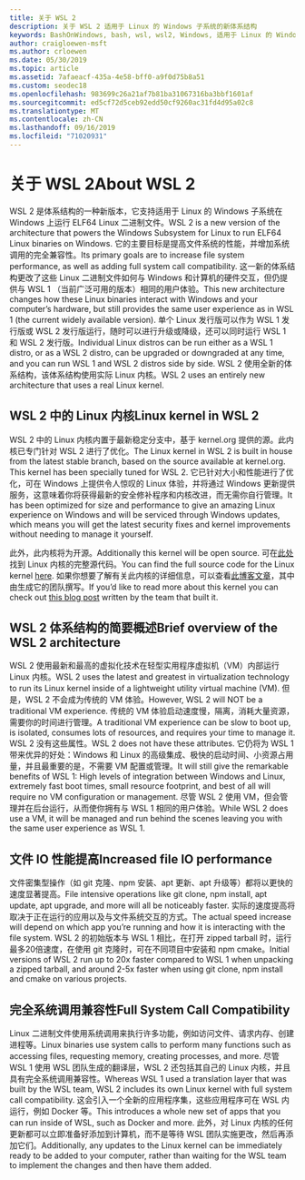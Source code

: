 ```yaml
---
title: 关于 WSL 2
description: 关于 WSL 2 适用于 Linux 的 Windows 子系统的新体系结构
keywords: BashOnWindows, bash, wsl, wsl2, Windows, 适用于 Linux 的 Windows 子系统, windowssubsystem, ubuntu, debian, suse, Windows 10, 安装
author: craigloewen-msft
ms.author: crloewen
ms.date: 05/30/2019
ms.topic: article
ms.assetid: 7afaeacf-435a-4e58-bff0-a9f0d75b8a51
ms.custom: seodec18
ms.openlocfilehash: 983699c26a21af7b81ba31067316ba3bbf1601af
ms.sourcegitcommit: ed5cf72d5ceb92edd50cf9260ac31fd4d95a02c8
ms.translationtype: MT
ms.contentlocale: zh-CN
ms.lasthandoff: 09/16/2019
ms.locfileid: "71020931"
---
```

# <a name="about-wsl-2"></a><span data-ttu-id="8f5bd-104">关于 WSL 2</span><span class="sxs-lookup"><span data-stu-id="8f5bd-104">About WSL 2</span></span>

<span data-ttu-id="8f5bd-105">WSL 2 是体系结构的一种新版本，它支持适用于 Linux 的 Windows 子系统在 Windows 上运行 ELF64 Linux 二进制文件。</span><span class="sxs-lookup"><span data-stu-id="8f5bd-105">WSL 2 is a new version of the architecture that powers the Windows Subsystem for Linux to run ELF64 Linux binaries on Windows.</span></span> <span data-ttu-id="8f5bd-106">它的主要目标是提高文件系统的性能，并增加系统调用的完全兼容性。</span><span class="sxs-lookup"><span data-stu-id="8f5bd-106">Its primary goals are to increase file system performance, as well as adding full system call compatibility.</span></span> <span data-ttu-id="8f5bd-107">这一新的体系结构更改了这些 Linux 二进制文件如何与 Windows 和计算机的硬件交互，但仍提供与 WSL 1 （当前广泛可用的版本）相同的用户体验。</span><span class="sxs-lookup"><span data-stu-id="8f5bd-107">This new architecture changes how these Linux binaries interact with Windows and your computer’s hardware, but still provides the same user experience as in WSL 1 (the current widely available version).</span></span> <span data-ttu-id="8f5bd-108">单个 Linux 发行版可以作为 WSL 1 发行版或 WSL 2 发行版运行，随时可以进行升级或降级，还可以同时运行 WSL 1 和 WSL 2 发行版。</span><span class="sxs-lookup"><span data-stu-id="8f5bd-108">Individual Linux distros can be run either as a WSL 1 distro, or as a WSL 2 distro, can be upgraded or downgraded at any time, and you can run WSL 1 and WSL 2 distros side by side.</span></span> <span data-ttu-id="8f5bd-109">WSL 2 使用全新的体系结构，该体系结构使用实际 Linux 内核。</span><span class="sxs-lookup"><span data-stu-id="8f5bd-109">WSL 2 uses an entirely new architecture that uses a real Linux kernel.</span></span>

## <a name="linux-kernel-in-wsl-2"></a><span data-ttu-id="8f5bd-110">WSL 2 中的 Linux 内核</span><span class="sxs-lookup"><span data-stu-id="8f5bd-110">Linux kernel in WSL 2</span></span>

<span data-ttu-id="8f5bd-111">WSL 2 中的 Linux 内核内置于最新稳定分支中，基于 kernel.org 提供的源。此内核已专门针对 WSL 2 进行了优化。</span><span class="sxs-lookup"><span data-stu-id="8f5bd-111">The Linux kernel in WSL 2 is built in house from the latest stable branch, based on the source available at kernel.org. This kernel has been specially tuned for WSL 2.</span></span> <span data-ttu-id="8f5bd-112">它已针对大小和性能进行了优化，可在 Windows 上提供令人惊叹的 Linux 体验，并将通过 Windows 更新提供服务，这意味着你将获得最新的安全修补程序和内核改进，而无需你自行管理。</span><span class="sxs-lookup"><span data-stu-id="8f5bd-112">It has been optimized for size and performance to give an amazing Linux experience on Windows and will be serviced through Windows updates, which means you will get the latest security fixes and kernel improvements without needing to manage it yourself.</span></span>

<span data-ttu-id="8f5bd-113">此外，此内核将为开源。</span><span class="sxs-lookup"><span data-stu-id="8f5bd-113">Additionally this kernel will be open source.</span></span> <span data-ttu-id="8f5bd-114">可在[此处](https://github.com/microsoft/WSL2-Linux-Kernel)找到 Linux 内核的完整源代码。</span><span class="sxs-lookup"><span data-stu-id="8f5bd-114">You can find the full source code for the Linux kernel [here](https://github.com/microsoft/WSL2-Linux-Kernel).</span></span> <span data-ttu-id="8f5bd-115">如果你想要了解有关此内核的详细信息，可以查看[此博客文章](https://devblogs.microsoft.com/commandline/shipping-a-linux-kernel-with-windows/)，其中由生成它的团队撰写。</span><span class="sxs-lookup"><span data-stu-id="8f5bd-115">If you’d like to read more about this kernel you can check out [this blog post](https://devblogs.microsoft.com/commandline/shipping-a-linux-kernel-with-windows/) written by the team that built it.</span></span>

## <a name="brief-overview-of-the-wsl-2-architecture"></a><span data-ttu-id="8f5bd-116">WSL 2 体系结构的简要概述</span><span class="sxs-lookup"><span data-stu-id="8f5bd-116">Brief overview of the WSL 2 architecture</span></span>

<span data-ttu-id="8f5bd-117">WSL 2 使用最新和最高的虚拟化技术在轻型实用程序虚拟机（VM）内部运行 Linux 内核。</span><span class="sxs-lookup"><span data-stu-id="8f5bd-117">WSL 2 uses the latest and greatest in virtualization technology to run its Linux kernel inside of a lightweight utility virtual machine (VM).</span></span> <span data-ttu-id="8f5bd-118">但是，WSL 2 不会成为传统的 VM 体验。</span><span class="sxs-lookup"><span data-stu-id="8f5bd-118">However, WSL 2 will NOT be a traditional VM experience.</span></span> <span data-ttu-id="8f5bd-119">传统的 VM 体验启动速度慢，隔离，消耗大量资源，需要你的时间进行管理。</span><span class="sxs-lookup"><span data-stu-id="8f5bd-119">A traditional VM experience can be slow to boot up, is isolated, consumes lots of resources, and requires your time to manage it.</span></span> <span data-ttu-id="8f5bd-120">WSL 2 没有这些属性。</span><span class="sxs-lookup"><span data-stu-id="8f5bd-120">WSL 2 does not have these attributes.</span></span> <span data-ttu-id="8f5bd-121">它仍将为 WSL 1 带来优异的好处：Windows 和 Linux 的高级集成、极快的启动时间、小资源占用量，并且最重要的是，不需要 VM 配置或管理。</span><span class="sxs-lookup"><span data-stu-id="8f5bd-121">It will still give the remarkable benefits of WSL 1: High levels of integration between Windows and Linux, extremely fast boot times, small resource footprint, and best of all will require no VM configuration or management.</span></span> <span data-ttu-id="8f5bd-122">尽管 WSL 2 使用 VM，但会管理并在后台运行，从而使你拥有与 WSL 1 相同的用户体验。</span><span class="sxs-lookup"><span data-stu-id="8f5bd-122">While WSL 2 does use a VM, it will be managed and run behind the scenes leaving you with the same user experience as WSL 1.</span></span>

## <a name="increased-file-io-performance"></a><span data-ttu-id="8f5bd-123">文件 IO 性能提高</span><span class="sxs-lookup"><span data-stu-id="8f5bd-123">Increased file IO performance</span></span>

<span data-ttu-id="8f5bd-124">文件密集型操作（如 git 克隆、npm 安装、apt 更新、apt 升级等）都将以更快的速度显著提高。</span><span class="sxs-lookup"><span data-stu-id="8f5bd-124">File intensive operations like git clone, npm install, apt update, apt upgrade, and more will all be noticeably faster.</span></span> <span data-ttu-id="8f5bd-125">实际的速度提高将取决于正在运行的应用以及与文件系统交互的方式。</span><span class="sxs-lookup"><span data-stu-id="8f5bd-125">The actual speed increase will depend on which app you’re running and how it is interacting with the file system.</span></span> <span data-ttu-id="8f5bd-126">WSL 2 的初始版本与 WSL 1 相比，在打开 zipped tarball 时，运行最多20倍速度，在使用 git 克隆时，可在不同项目中安装和 npm cmake。</span><span class="sxs-lookup"><span data-stu-id="8f5bd-126">Initial versions of WSL 2 run up to 20x faster compared to WSL 1 when unpacking a zipped tarball, and around 2-5x faster when using git clone, npm install and cmake on various projects.</span></span>

## <a name="full-system-call-compatibility"></a><span data-ttu-id="8f5bd-127">完全系统调用兼容性</span><span class="sxs-lookup"><span data-stu-id="8f5bd-127">Full System Call Compatibility</span></span>

<span data-ttu-id="8f5bd-128">Linux 二进制文件使用系统调用来执行许多功能，例如访问文件、请求内存、创建进程等。</span><span class="sxs-lookup"><span data-stu-id="8f5bd-128">Linux binaries use system calls to perform many functions such as accessing files, requesting memory, creating processes, and more.</span></span> <span data-ttu-id="8f5bd-129">尽管 WSL 1 使用 WSL 团队生成的翻译层，WSL 2 还包括其自己的 Linux 内核，并且具有完全系统调用兼容性。</span><span class="sxs-lookup"><span data-stu-id="8f5bd-129">Whereas WSL 1 used a translation layer that was built by the WSL team, WSL 2 includes its own Linux kernel with full system call compatibility.</span></span> <span data-ttu-id="8f5bd-130">这会引入一个全新的应用程序集，这些应用程序可在 WSL 内运行，例如 Docker 等。</span><span class="sxs-lookup"><span data-stu-id="8f5bd-130">This introduces a whole new set of apps that you can run inside of WSL, such as Docker and more.</span></span> <span data-ttu-id="8f5bd-131">此外，对 Linux 内核的任何更新都可以立即准备好添加到计算机，而不是等待 WSL 团队实施更改，然后再添加它们。</span><span class="sxs-lookup"><span data-stu-id="8f5bd-131">Additionally, any updates to the Linux kernel can be immediately ready to be added to your computer, rather than waiting for the WSL team to implement the changes and then have them added.</span></span>
